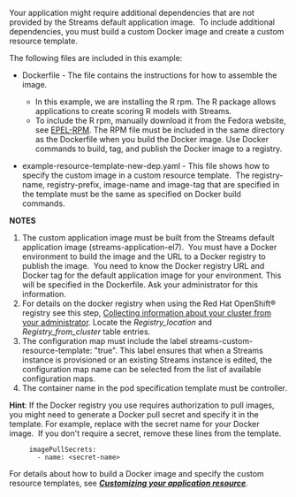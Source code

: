 Your application might require additional dependencies that are not provided by the Streams default application image.  To include additional dependencies, you must build a custom Docker image and create a custom resource template. 

The following files are included in this example: 
- Dockerfile - The file contains the instructions for how to assemble the image.
  - In this example, we are installing the R rpm. The R package allows applications to create scoring R models with Streams. 
  - To include the R rpm, manually download it from the Fedora website, see [EPEL-RPM](https://dl.fedoraproject.org/pub/epel/epel-release-latest-7.noarch.rpm). The RPM file must be included in the same directory as the Dockerfile when you build the Docker image. Use Docker commands to build, tag, and publish the Docker image to a registry. 

- example-resource-template-new-dep.yaml - This file shows how to specify the custom image in a custom resource template.  The registry-name, registry-prefix, image-name and image-tag that are specified in the template must be the same as specified on Docker build commands. 

**NOTES** 
1. The custom application image must be built from the Streams default application image (streams-application-el7).  You must have a Docker environment to build the image and the URL to a Docker registry to publish the image.  You need to know the Docker registry URL and Docker tag for the default application image for your environment. This will be specified in the Dockerfile. Ask your administrator for this information.
2. For details on the docker registry when using the Red Hat OpenShift® registry see this step, [Collecting information about your cluster from your administrator](https://www.ibm.com/support/producthub/icpdata/docs/content/SSQNUZ_current/cpd/install/svc-install-prep.html?view=kc$svc-install-prep__collect-info). Locate the _Registry_location_ and _Registry_from_cluster_ table entries.
3. The configuration map must include the label streams-custom-resource-template: "true". This label ensures that when a Streams instance is provisioned or an existing Streams instance is edited, the configuration map name can be selected from the list of available configuration maps.
4. The container name in the pod specification template must be controller.

**Hint**: If the Docker registry you use requires authorization to pull images, you might need to generate a Docker pull secret and specify it in the template. For example, replace <secret-name> with the secret name for your Docker image.  If you don't require a secret, remove these lines from the template.
  ```
     imagePullSecrets:
       - name: <secret-name>     
  ``` 

For details about how to build a Docker image and specify the custom resource templates, see [**_Customizing your application resource_**](https://www.ibm.com/support/producthub/icpdata/docs/content/SSQNUZ_current/svc-streams/admin-app.html).


